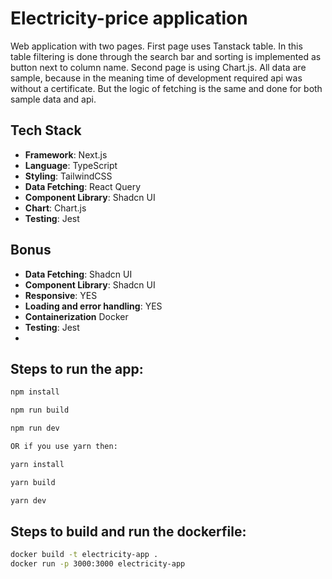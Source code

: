 # Electricity-price application

Web application with two pages. First page uses Tanstack table. In this table 
filtering is done through the search bar and sorting is 
implemented as button next to column name. Second page is using Chart.js.
All data are sample, because in the meaning time of development required api was without a certificate.
But the logic of fetching is the same and done for both sample data and api.

## Tech Stack
- **Framework**: Next.js
- **Language**: TypeScript
- **Styling**: TailwindCSS
- **Data Fetching**: React Query
- **Component Library**: Shadcn UI
- **Chart**: Chart.js
- **Testing**: Jest

## Bonus 
- **Data Fetching**: Shadcn UI
- **Component Library**: Shadcn UI
- **Responsive**: YES
- **Loading and error handling**: YES
- **Containerization** Docker
- **Testing**: Jest
- 
## Steps to run the app:

```bash
npm install

npm run build 

npm run dev

OR if you use yarn then:

yarn install

yarn build

yarn dev
```

## Steps to build and run the dockerfile:
```bash
docker build -t electricity-app .
docker run -p 3000:3000 electricity-app
```
